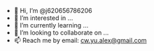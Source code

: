 - 👋 Hi, I’m @j620656786206
- 👀 I’m interested in ...
- 🌱 I’m currently learning ...
- 💞️ I’m looking to collaborate on ...
- 📫 Reach me by email: cw.yu.alex@gmail.com

<!---
j620656786206/j620656786206 is a ✨ special ✨ repository because its `README.md` (this file) appears on your GitHub profile.
You can click the Preview link to take a look at your changes.
--->
